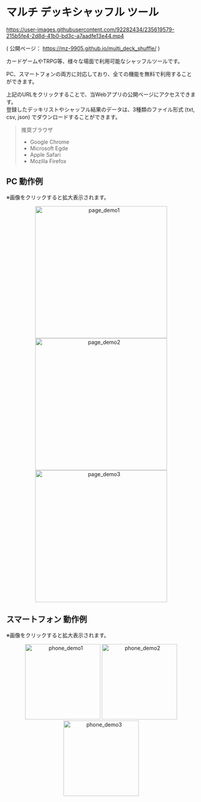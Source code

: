 # マルチ デッキシャッフル ツール

https://user-images.githubusercontent.com/92282434/235619579-215b5fe4-2d8d-41b0-bd3c-a7aadfe13e44.mp4

( 公開ページ： https://mz-9905.github.io/multi_deck_shuffle/ )

カードゲームやTRPG等、様々な場面で利用可能なシャッフルツールです。

PC、スマートフォンの両方に対応しており、全ての機能を無料で利用することができます。

上記のURLをクリックすることで、当Webアプリの公開ページにアクセスできます。\
登録したデッキリストやシャッフル結果のデータは、3種類のファイル形式 (txt, csv, json) でダウンロードすることができます。

> 推奨ブラウザ
> - Google Chrome
> - Microsoft Egde
> - Apple Safari
> - Mozilla Firefox


## PC 動作例
※画像をクリックすると拡大表示されます。
<div align="center">
  <img src="https://user-images.githubusercontent.com/92282434/235608830-590de318-0fb7-43c6-bb8e-1a38f45230d5.png" alt="page_demo1" title="page_demo1" width="350">
  <img src="https://user-images.githubusercontent.com/92282434/235610711-e6262faa-e06b-4603-a00c-7a790fee9177.png" alt="page_demo2" title="page_demo2" width="350">
  <img src="https://user-images.githubusercontent.com/92282434/235610733-fef6d046-6deb-4bfe-8f8f-e9174377874a.png" alt="page_demo3" title="page_demo3" width="350">
</div>

## スマートフォン 動作例
※画像をクリックすると拡大表示されます。
<div align="center">
  <img src="https://user-images.githubusercontent.com/92282434/235611547-e57e684e-60c1-426c-be97-f3aba12b675d.png" alt="phone_demo1" title="phone_demo1" width="200">
  <img src="https://user-images.githubusercontent.com/92282434/235611561-8ce7812b-e7ca-41fe-a3e1-6f12c6869322.png" alt="phone_demo2" title="phone_demo2" width="200">
  <img src="https://user-images.githubusercontent.com/92282434/235611593-1b67b63c-2f22-4934-b0e1-72cd14209054.png" alt="phone_demo3" title="phone_demo3" width="200">
</div>
